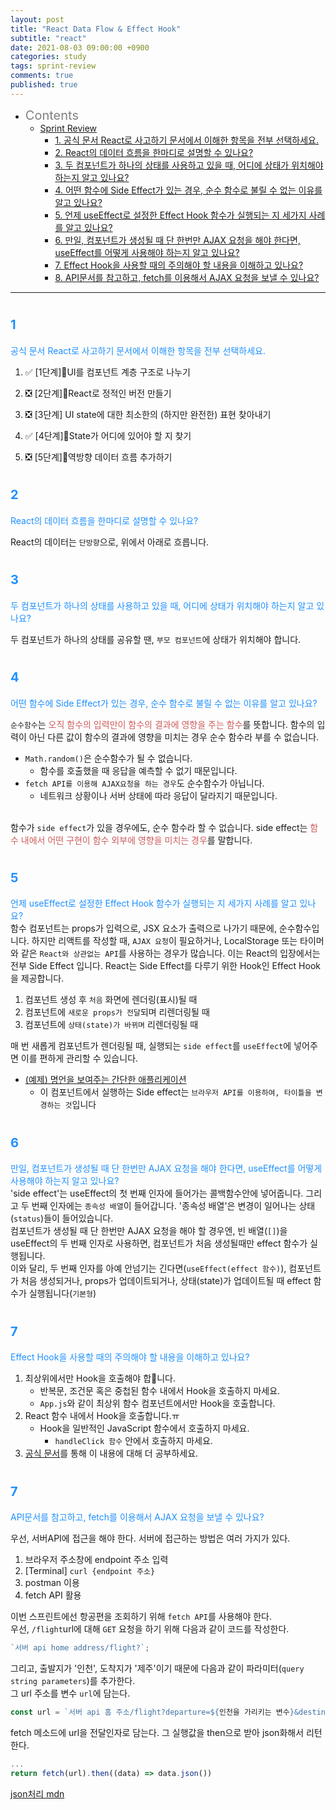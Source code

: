 ```yaml
---
layout: post
title: "React Data Flow & Effect Hook"
subtitle: "react"
date: 2021-08-03 09:00:00 +0900
categories: study
tags: sprint-review
comments: true
published: true
---
```


- <span style="font-size:20px;color:gray">Contents</span>
  - [Sprint Review](#12)
    - [1. 공식 문서 React로 사고하기 문서에서 이해한 항목을 전부 선택하세요.](#1)
    - [2. React의 데이터 흐름을 한마디로 설명할 수 있나요?](#2)
    - [3. 두 컴포넌트가 하나의 상태를 사용하고 있을 때, 어디에 상태가 위치해야 하는지 알고 있나요?](#3)
    - [4. 어떤 함수에 Side Effect가 있는 경우, 순수 함수로 불릴 수 없는 이유를 알고 있나요?](#4)
    - [5. 언제 useEffect로 설정한 Effect Hook 함수가 실행되는 지 세가지 사례를 알고 있나요?](#5)
    - [6. 만일, 컴포넌트가 생성될 때 단 한번만 AJAX 요청을 해야 한다면, useEffect를 어떻게 사용해야 하는지 알고 있나요?](#6)
    - [7. Effect Hook을 사용할 때의 주의해야 할 내용을 이해하고 있나요?](#7)
    - [8. API문서를 참고하고, fetch를 이용해서 AJAX 요청을 보낼 수 있나요?](#8)

---

# <span style="font-size:20px;color:DodgerBlue">1</span>

<span style="color:DodgerBlue">공식 문서 React로 사고하기 문서에서 이해한 항목을 전부 선택하세요.</span>
<br>

1.  ✅ [1단계]UI를 컴포넌트 계층 구조로 나누기

2.  ❎ [2단계]React로 정적인 버전 만들기

3.  ❎ [3단계] UI state에 대한 최소한의 (하지만 완전한) 표현 찾아내기

4.  ✅ [4단계]State가 어디에 있어야 할 지 찾기

5.  ❎ [5단계]역방향 데이터 흐름 추가하기

# <span style="font-size:20px;color:DodgerBlue">2</span>

<span style="color:DodgerBlue">React의 데이터 흐름을 한마디로 설명할 수 있나요?</span>
<br>

React의 데이터는 `단방향`으로, 위에서 아래로 흐릅니다.

# <span style="font-size:20px;color:DodgerBlue">3</span>

<span style="color:DodgerBlue">두 컴포넌트가 하나의 상태를 사용하고 있을 때, 어디에 상태가 위치해야 하는지 알고 있나요?</span>
<br>

두 컴포넌트가 하나의 상태를 공유할 땐, `부모 컴포넌트`에 상태가 위치해야 합니다.

# <span style="font-size:20px;color:DodgerBlue">4</span>

<span style="color:DodgerBlue">어떤 함수에 Side Effect가 있는 경우, 순수 함수로 불릴 수 없는 이유를 알고 있나요?</span>
<br>

`순수함수`는 <span style="color:indianred">오직 함수의 입력만이 함수의 결과에 영향을 주는 함수</span>를 뜻합니다.
함수의 입력이 아닌 다른 값이 함수의 결과에 영향을 미치는 경우 순수 함수라 부를 수 없습니다.

- `Math.random()`은 순수함수가 될 수 없습니다.
  - 함수를 호출했을 때 응답을 예측할 수 없기 때문입니다. <br>
- `fetch API를 이용해 AJAX요청을 하는 경우`도 순수함수가 아닙니다.
  - 네트워크 상황이나 서버 상태에 따라 응답이 달라지기 때문입니다. <br> <br>

함수가 `side effect`가 있을 경우에도, 순수 함수라 할 수 없습니다. side effect는 <span style="color:indianred">함수 내에서 어떤 구현이 함수 외부에 영향을 미치는 경우</span>를 말합니다.

# <span style="font-size:20px;color:DodgerBlue">5</span>

<span style="color:DodgerBlue">언제 useEffect로 설정한 Effect Hook 함수가 실행되는 지 세가지 사례를 알고 있나요?</span>
<br>
함수 컴포넌트는 props가 입력으로, JSX 요소가 출력으로 나가기 때문에, 순수함수입니다.
하지만 리액트를 작성할 때, `AJAX 요청`이 필요하거나, LocalStorage 또는 타이머와 같은 `React와 상관없는 API`를 사용하는 경우가 많습니다. 이는 React의 입장에서는 전부 Side Effect 입니다. React는 Side Effect를 다루기 위한 Hook인 Effect Hook을 제공합니다.
<br>

1. 컴포넌트 생성 후 `처음` 화면에 렌더링(표시)될 때
2. 컴포넌트에 `새로운 props가 전달`되며 리렌더링될 때
3. 컴포넌트에 `상태(state)가 바뀌며` 리렌더링될 때

매 번 새롭게 컴포넌트가 렌더링될 때, 실행되는 `side effect`를 `useEffect`에 넣어주면 이를 편하게 관리할 수 있습니다.

- [(예제) 명언을 보여주는 간단한 애플리케이션](https://codesandbox.io/s/useeffect-1-lj4p9?from-embed)
  - 이 컴포넌트에서 실행하는 Side effect는 `브라우저 API를 이용하여, 타이틀을 변경하는 것`입니다

# <span style="font-size:20px;color:DodgerBlue">6</span>

<span style="color:DodgerBlue">만일, 컴포넌트가 생성될 때 단 한번만 AJAX 요청을 해야 한다면, useEffect를 어떻게 사용해야 하는지 알고 있나요?</span>
<br>
'side effect'는 useEffect의 첫 번째 인자에 들어가는 콜백함수안에 넣어줍니다. 그리고 두 번째 인자에는 `종속성 배열`이 들어갑니다. '종속성 배열'은 변경이 일어나는 상태(`status`)들이 들어있습니다. <br>
컴포넌트가 생성될 때 단 한번만 AJAX 요청을 해야 할 경우엔, 빈 배열(`[]`)을 useEffect의 두 번째 인자로 사용하면, 컴포넌트가 처음 생성될때만 effect 함수가 실행됩니다. <br>
이와 달리, 두 번째 인자를 아예 안넘기는 긴다면(`useEffect(effect 함수)`), 컴포넌트가 처음 생성되거나, props가 업데이트되거나, 상태(state)가 업데이트될 때 effect 함수가 실행됩니다(`기본형`)

# <span style="font-size:20px;color:DodgerBlue">7</span>

<span style="color:DodgerBlue">Effect Hook을 사용할 때의 주의해야 할 내용을 이해하고 있나요?</span>
<br>

1. 최상위에서만 Hook을 호출해야 합니다.
   - 반복문, 조건문 혹은 중첩된 함수 내에서 Hook을 호출하지 마세요.
   - `App.js`와 같이 최상위 함수 컴포넌트에서만 Hook을 호출합니다.
2. React 함수 내에서 Hook을 호출합니다.ㅠ
   - Hook을 일반적인 JavaScript 함수에서 호출하지 마세요.
     - `handleClick 함수` 안에서 호출하지 마세요.
3. [공식 문서](https://ko.reactjs.org/docs/hooks-rules.html#only-call-hooks-at-the-top-level)를 통해 이 내용에 대해 더 공부하세요.

# <span style="font-size:20px;color:DodgerBlue">7</span>

<span style="color:DodgerBlue">API문서를 참고하고, fetch를 이용해서 AJAX 요청을 보낼 수 있나요?</span>
<br>

우선, 서버API에 접근을 해야 한다. 서버에 접근하는 방법은 여러 가지가 있다. <br>

1. 브라우저 주소창에 endpoint 주소 입력
2. [Terminal] `curl {endpoint 주소}`
3. postman 이용
4. fetch API 활용 <br>

이번 스프린트에선 항공편을 조회하기 위해 `fetch API`를 사용해야 한다. <br>
우선, `/flight`url에 대해 `GET` 요청을 하기 위해 다음과 같이 코드를 작성한다.

```javascript
`서버 api home address/flight?`;
```

그리고, 출발지가 '인천', 도착지가 '제주'이기 때문에 다음과 같이 파라미터(`query string parameters`)를 추가한다. <br>
그 url 주소를 변수 `url`에 담는다.

```javascript
const url = `서버 api 홈 주소/flight?departure=${인천을 가리키는 변수}&destination=${제주를 가리키는 변수}`
```

fetch 메소드에 url을 전달인자로 담는다. 그 실행값을 then으로 받아 json화해서 리턴한다.

```javascript
...
return fetch(url).then((data) => data.json())
```

[json처리 mdn](https://developer.mozilla.org/en-US/docs/Web/API/Response/json)
